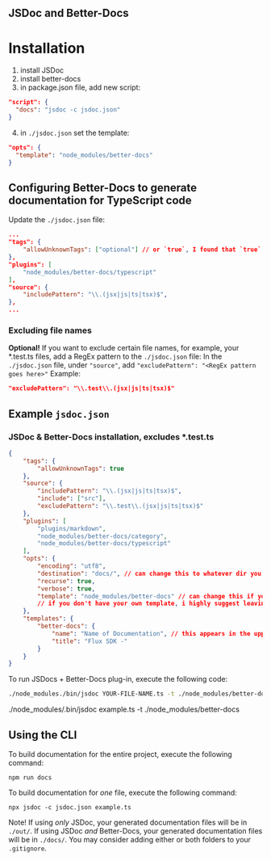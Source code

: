 ## JSDoc and Better-Docs
# Installation
1. install JSDoc
2. install better-docs
3. in package.json file, add new script:
```json
"script": {
  "docs": "jsdoc -c jsdoc.json"
}
```
4. in `./jsdoc.json` set the template:
```json
"opts": {
  "template": "node_modules/better-docs"
}
```

## Configuring Better-Docs to generate documentation for TypeScript code
Update the `./jsdoc.json` file:
```json
...
"tags": {
    "allowUnknownTags": ["optional"] // or `true`, I found that `true` works better/has more consistent results/less error messages
},
"plugins": [
    "node_modules/better-docs/typescript"
],
"source": {
    "includePattern": "\\.(jsx|js|ts|tsx)$",
},
...
```
### Excluding file names
**Optional!** If you want to exclude certain file names, for example, your *.test.ts files, add a RegEx pattern to the `./jsdoc.json` file:
In the `./jsdoc.json` file, under `"source"`, add `"excludePattern": "<RegEx pattern goes here>"`
Example:
```json
"excludePattern": "\\.test\\.(jsx|js|ts|tsx)$"
```


## Example `jsdoc.json`
### JSDoc & Better-Docs installation, excludes *.test.ts
```json
{
    "tags": {
        "allowUnknownTags": true
    },
    "source": {
        "includePattern": "\\.(jsx|js|ts|tsx)$",
        "include": ["src"],
        "excludePattern": "\\.test\\.(jsx|js|ts|tsx)$"
    },
    "plugins": [
        "plugins/markdown",
        "node_modules/better-docs/category",
        "node_modules/better-docs/typescript"
    ],
    "opts": {
        "encoding": "utf8",
        "destination": "docs/", // can change this to whatever dir you want your documentation to populate to
        "recurse": true,
        "verbose": true,
        "template": "node_modules/better-docs" // can change this if you have your own template
        // if you don't have your own template, i highly suggest leaving this in as ./node_modules/better-docs/publish.js uses opts.template
    },
    "templates": {
        "better-docs": {
            "name": "Name of Documentation", // this appears in the upper right of the output document
            "title": "Flux SDK -"
        }
    }
}
```

To run JSDocs + Better-Docs plug-in, execute the following code:
```sh
./node_modules./bin/jsdoc YOUR-FILE-NAME.ts -t ./node_modules/better-docs
```

./node_modules/.bin/jsdoc example.ts -t ./node_modules/better-docs

## Using the CLI
To build documentation for the entire project, execute the following command:
```zh
npm run docs
```

To build documentation for _one_ file, execute the following command:
```zh
npx jsdoc -c jsdoc.json example.ts
```

Note! If using _only_ JSDoc, your generated documentation files will be in `./out/`. If using JSDoc _and_ Better-Docs, your generated documentation files will be in `./docs/`. You may consider adding either or both folders to your `.gitignore`.
